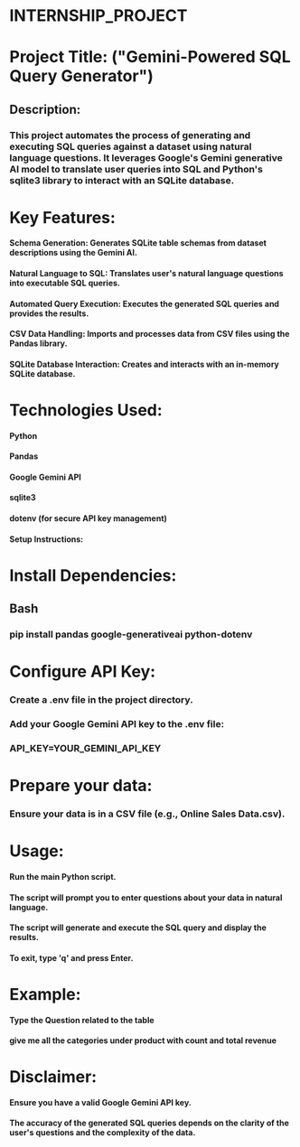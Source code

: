 # INTERNSHIP_PROJECT
# Project Title: ("Gemini-Powered SQL Query Generator")

## Description:

### This project automates the process of generating and executing SQL queries against a dataset using natural language questions. It leverages Google's Gemini generative AI model to translate user queries into SQL and Python's sqlite3 library to interact with an SQLite database.    

# Key Features:

#### Schema Generation: Generates SQLite table schemas from dataset descriptions using the Gemini AI.    

#### Natural Language to SQL: Translates user's natural language questions into executable SQL queries.    

#### Automated Query Execution: Executes the generated SQL queries and provides the results.    

#### CSV Data Handling: Imports and processes data from CSV files using the Pandas library.    

#### SQLite Database Interaction: Creates and interacts with an in-memory SQLite database.    

# Technologies Used:

#### Python
#### Pandas
#### Google Gemini API
#### sqlite3
#### dotenv (for secure API key management)    
#### Setup Instructions:

# Install Dependencies:

## Bash

### pip install pandas google-generativeai python-dotenv
# Configure API Key:

### Create a .env file in the project directory.

### Add your Google Gemini API key to the .env file:

### API_KEY=YOUR_GEMINI_API_KEY
# Prepare your data:

### Ensure your data is in a CSV file (e.g., Online Sales Data.csv).    
# Usage:

#### Run the main Python script.    
#### The script will prompt you to enter questions about your data in natural language.    
#### The script will generate and execute the SQL query and display the results.    
#### To exit, type 'q' and press Enter.    
# Example:

#### Type the Question related to the table
#### give me all the categories under product with count and total revenue
# Disclaimer:

#### Ensure you have a valid Google Gemini API key.
#### The accuracy of the generated SQL queries depends on the clarity of the user's questions and the complexity of the data.
